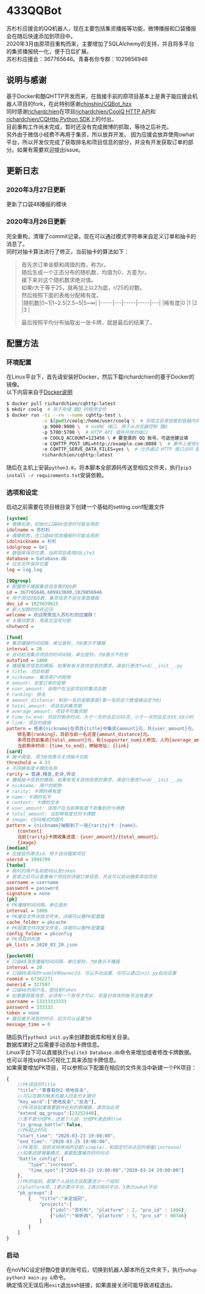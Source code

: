433QQBot  
=================================
苏杉杉应援会的QQ机器人，现在主要包括集资播报等功能，微博播报和口袋播报会在随后快速添加到项目中。  
2020年3月由原项目重构而来，主要增加了SQLAlchemy的支持，并且将多平台的集资播报统一化，便于日后扩展。  
苏杉杉应援会：367765646。青春有你专群：1029856946  

## 说明与感谢  
基于Docker和酷QHTTP开发而来，在我接手前的原项目基本上是黄子璇应援会机器人项目的fork，在此特别感谢[chinshin/CQBot_hzx](https://github.com/chinshin/CQBot_hzx)  
同时感谢[richardchien](https://github.com/richardchien)在项目[richardchien/CoolQ HTTP API](https://github.com/richardchien/coolq-http-api)和[richardchien/CQHttp Python SDK](https://github.com/richardchien/cqhttp-python-sdk)上的付出。  
目前重构工作尚未完成，暂时还没有完成微博的抓取，等待之后补完。  
另外由于微信小经费不再用于集资，所以放弃开发。
因为应援会放弃使用owhat平台，所以开发仅完成了获取排名和项目信息的部分，并没有开发获取订单的部分。如果有需要欢迎提出issue。  

## 更新日志
### 2020年3月27日更新
更新了口袋48播报的模块
### 2020年3月26日更新
完全重构，清理了commit记录。现在可以通过模式字符串来自定义订单和抽卡的消息了。  
同时对抽卡算法进行了修正，当前抽卡的算法如下：  
> 首先求订单金额和阈值的商，称为r。  
> 随后生成一个正态分布的随机数，均值为0，方差为r。  
> 接下来对这个随机数求绝对值。  
> 如果r大于等于25，就再加上以2为底，r/25的对数。  
> 然后按照下面的表格分配稀有度。  
> |随机数|0~1|1~2.5|2.5~5|5~∞|
> |-----|---|-----|-----|---|
> |稀有度|0  |1    |2    |3  |
>  
> 最后按照平均分布抽取出一张卡牌，就是最后的结果了。

## 配置方法
### 环境配置
在Linux平台下，首先请安装好Docker，然后下载richardchien的基于Docker的镜像。  
以下内容来自于[Docker说明](https://cqhttp.cc/docs/4.14/#/Docker)
``` bash
$ docker pull richardchien/cqhttp:latest
$ mkdir coolq  # 用于存储 酷Q 的程序文件
$ docker run -ti --rm --name cqhttp-test \
             -v $(pwd)/coolq:/home/user/coolq \  # 将宿主目录挂载到容器内用于持久化 酷Q 的程序文件
             -p 9000:9000 \  # noVNC 端口，用于从浏览器控制 酷Q
             -p 5700:5700 \  # HTTP API 插件开放的端口
             -e COOLQ_ACCOUNT=123456 \ # 要登录的 QQ 账号，可选但建议填
             -e CQHTTP_POST_URL=http://example.com:8080 \  # 事件上报地址
             -e CQHTTP_SERVE_DATA_FILES=yes \  # 允许通过 HTTP 接口访问 酷Q 数据文件
             richardchien/cqhttp:latest
```
随后在主机上安装`python3.8`，将本脚本全部源码传送至相应文件夹，执行`pip3 install -r requirements.txt`安装依赖。  
### 选项和设定
启动之前需要在项目根目录下创建一个基础的setting.conf配置文件  
``` ini
[system]
# 偶像名称，初始化口袋48信息时可能会用到
idolname = 苏杉杉
# 偶像昵称，在口袋48信息播报时可能会用到
idolnickname = 杉杉
idolgroup = bej
# 数据库保存位置，当前项目使用SQLite3
database = Database.db
# 日志文件保存位置    
log = log.log

[QQgroup]
# 配置用于播报集资信息等的QQ群
id = 367765646,609913800,1029856946
# 用于测试的QQ群，集资信息不会在里面播报
dev_id = 1025039615
# 新人加群时的欢迎词
welcome = 欢迎聚聚加入苏杉杉的应援群！
# 关键词禁言，用英文逗号分割
shutword = 

[fund]
# 集资播报时间间隔，单位是秒，为0表示不播报
interval = 20
# 自动检测集资项目的时间间隔，单位是秒，为0表示不检测
autofind = 1800
# 播报集资信息的模版，如果有有关其他信息的需求，请自行更改fund/__init__.py
# title: 项目标题
# nickname: 集资用户的昵称
# amount: 该笔订单的金额
# user_amount: 该用户在当前项目的集资总数
# ranking: 排名
# amount_distance: 和前一名的金额差距(第一名的这个数值被设定为0)
# total_amount: 项目总的集资额
# average_amount: 项目平均集资额
# time_to_end: 项目的剩余时间，大于一天的会显示XX天，小于一天的会显示XX.XX小时
# link: 项目的链接
pattern = 感谢{nickname}在项目{title}中集资{amount}元，共{user_amount}元。
    排名第{ranking}，目前与前一名还差{amount_distance}元。
    本项目目前集资{total_amount}元，有{supporter_num}人参加，人均{average_amount}元。
    当前剩余时间：{time_to_end}，神秘地址: {link}
[card]
# 抽卡阈值, 若为0则表示关闭抽卡功能
threshold = 4.33
# 不同稀有度卡牌的名称
rarity = 普通,精良,史诗,传说
# 播报抽卡信息的模版，如果有有关其他信息的需求，请自行更改fund/__init__.py
# nickname: 用户的昵称
# rarity: 卡牌的稀有度
# name: 卡牌的名字
# context: 卡牌的文本
# user_amount: 该用户在当前稀有度下收集到的卡牌数
# total_amount: 当前稀有度总的卡牌数
# image: CQ码格式的图片
pattern = {nickname}抽取到了一张{rarity}卡：{name}。
    {context}
    当前{rarity}卡牌收集进度：{user_amount}/{total_amount}。
    {image}
[modian]
# 应援会的摩点id，用于自动搜索项目
userid = 1094709
[taoba]
# 桃叭的用户名和密码以及token
# 登录之后可以查看每个项目的详细订单信息，并且可以自动搜索添加项目
username = username
password = password
signature = none
[pk]
# PK播报时间间隔，单位是秒
interval = 1800
# PK缓存文件存放文件夹，详细可以看PK配置篇
cache_folder = pkcache
# PK配置文件存放文件夹，详细可以看PK配置篇
config_folder = pkconfig
# PK项目的列表
pk_lists = 2020_03_20.json

[pocket48]
# 口袋48消息播报时间间隔，单位是秒，为0表示不播报
interval = 20
# 口袋48房间的roomId和ownerId，可以手动设置，也可以通过init.py自动设置
roomid = 67362271
ownerid = 327597
# 口袋48的用户名，密码和token
# 如果要获取消息，必须有一个账号才可以，但是对具体的账号没有要求
username = 13333333333
password = 333333
token = none
# 最后接手消息的时间，初次可以设置为0
message_time = 0
```
随后执行`python3 init.py`来创建数据库和相关目录。  
数据库建好之后需要手动添加卡牌信息。  
Linux平台下可以直接执行`sqlite3 Database.db`命令来增加或者修改卡牌数据。  
也可以寻找sqlite3可视化工具来添加卡牌信息。  
如果需要增加PK项目，可以参照以下配置在相应的文件夹当中新建一个PK项目：  
``` Javascript
{
    //PK项目的Title
    "title":"青春有你2-绝地反击",
    //可以在群内触发机器人回复的关键词
    "key_word":["绝地反击","反击"],
    //PK项目如果需要额外在别的群播报，请添加此项
    "extend_qq_groups":[23252440],
    //是不是分组PK，还是个人战，分组PK请选择true
    "is_group_battle":false,
    //PK起止时间
    "start_time": "2020-03-23 19:00:00",
    "end_time": "2020-03-25 19:00:00",
    //PK类型，目前支持单纯的总额(simple)，和固定时间点后的增量(increase)
    //如果选择增量模式，需要配置缓存的时间点
    "battle_config":{
        "type":"increase",
        "time_spot":["2020-03-23 19:00:00","2020-03-24 19:00:00"]
    },
    //PK的组别，就算个人战也应该配置至少一个组别
    //platform项，1表示摩点平台，2表示桃叭平台，3表示owhat平台
    "pk_groups":[
        {   "title":"未定组别",
            "projects":[
                {"idol":"苏杉杉", "platform" : 2, "pro_id" : 1464},
                {"idol":"宋昕冉", "platform" : 3, "pro_id" : 90746}
            ]
        }
    ]
}
```
### 启动
在noVNC设定好酷Q登录的账号后，切换到机器人脚本所在文件夹下，执行`nohup python3 main.py &`命令。  
确定情况无误后用`exit`退出ssh链接，如果直接关闭可能导致进程退出。  